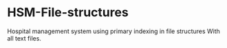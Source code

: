 # HSM-File-structures
Hospital management system using primary indexing in file structures With all text files.
